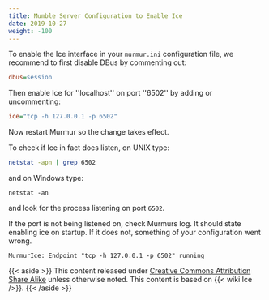 ```yaml
---
title: Mumble Server Configuration to Enable Ice
date: 2019-10-27
weight: -100
---
```


To enable the Ice interface in your `murmur.ini` configuration file, we recommend to first disable DBus by commenting
out:

```ini
dbus=session
```

Then enable Ice for ''localhost'' on port ''6502'' by adding or uncommenting:

```ini
ice="tcp -h 127.0.0.1 -p 6502"
```

Now restart Murmur so the change takes effect.

To check if Ice in fact does listen, on UNIX type:

```bash
netstat -apn | grep 6502
```

and on Windows type:

```batch
netstat -an
```

and look for the process listening on port `6502`.

If the port is not being listened on, check Murmurs log. It should state enabling ice on startup. If it does not,
something of your configuration went wrong.

```text
MurmurIce: Endpoint "tcp -h 127.0.0.1 -p 6502" running
```

{{< aside >}} This content released under
[Creative Commons Attribution Share Alike](http://creativecommons.org/licenses/by-sa/2.5/) unless otherwise noted. This
content is based on {{< wiki Ice />}}. {{< /aside >}}
